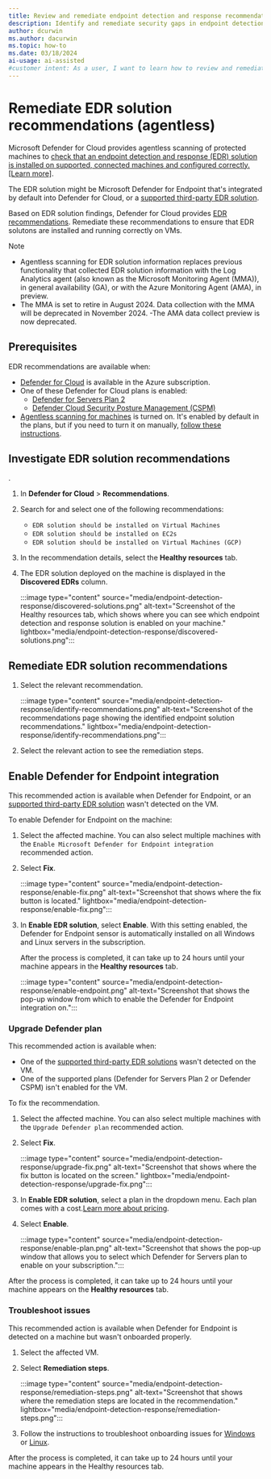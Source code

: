 ```yaml
---
title: Review and remediate endpoint detection and response recommendations (agentless)
description: Identify and remediate security gaps in endpoint detection and response solutions on your virtual machine with Defender for Cloud recommendations.
author: dcurwin
ms.author: dacurwin
ms.topic: how-to
ms.date: 03/18/2024
ai-usage: ai-assisted
#customer intent: As a user, I want to learn how to review and remediate endpoint detection and response recommendations in order to ensure the security of my virtual machine.
---
```


# Remediate EDR solution recommendations (agentless)

Microsoft Defender for Cloud provides agentless scanning of protected machines to [check that an endpoint detection and response (EDR) solution is installed on supported, connected machines and configured correctly. [Learn more]](integration-defender-for-endpoint.md). 

The EDR solution might be Microsoft Defender for Endpoint that's integrated by default into Defender for Cloud, or a [supported third-party EDR solution](integration-defender-for-endpoint.md#other-edr-solutions).

Based on EDR solution findings, Defender for Cloud provides [EDR recommendations](integration-defender-for-endpoint.md#edr-solution-recommendations). Remediate these recommendations to ensure that EDR solutons are installed and running correctly on VMs.


> [!NOTE]
>
> - Agentless scanning for EDR solution information replaces previous functionality that collected EDR solution information with the Log Analytics agent (also known as the Microsoft Monitoring Agent (MMA)), in general availability (GA), or with the Azure Monitoring Agent (AMA), in preview.
> - The MMA is set to retire in August 2024. Data collection with the MMA will be deprecated in November 2024.
> -The  AMA data collect preview is now deprecated.


## Prerequisites

EDR recommendations are available when:

- [Defender for Cloud](connect-azure-subscription.md) is available in the Azure subscription.
- One of these Defender for Cloud plans is enabled:
  - [Defender for Servers Plan 2](tutorial-enable-servers-plan.md)
  - [Defender Cloud Security Posture Management (CSPM)](tutorial-enable-cspm-plan.md)
- [Agentless scanning for machines](enable-agentless-scanning-vms.md#enabling-agentless-scanning-for-machines) is turned on. It's enabled by default in the plans, but if you need to turn it on manually, [follow these instructions](enable-agentless-scanning-vms.md).


## Investigate EDR solution recommendations
.

1. In  **Defender for Cloud** > **Recommendations**.

1. Search for and select one of the following recommendations:

    - `EDR solution should be installed on Virtual Machines`
    - `EDR solution should be installed on EC2s`
    - `EDR solution should be installed on Virtual Machines (GCP)`

1. In the recommendation details, select the **Healthy resources** tab.

1. The EDR solution deployed on the machine is displayed in the **Discovered EDRs** column.

    :::image type="content" source="media/endpoint-detection-response/discovered-solutions.png" alt-text="Screenshot of the Healthy resources tab, which shows where you can see which endpoint detection and response solution is enabled on your machine." lightbox="media/endpoint-detection-response/discovered-solutions.png":::

## Remediate EDR solution recommendations

1. Select the relevant recommendation.

    :::image type="content" source="media/endpoint-detection-response/identify-recommendations.png" alt-text="Screenshot of the recommendations page showing the identified endpoint solution recommendations." lightbox="media/endpoint-detection-response/identify-recommendations.png":::

1. Select the relevant action to see the remediation steps.


## Enable Defender for Endpoint integration

This recommended action is available when Defender for Endpoint, or an [supported third-party EDR solution](integration-defender-for-endpoint.md#other-edr-solutions) wasn't detected on the VM.


To enable Defender for Endpoint on the machine: 

1. Select the affected machine. You can also select multiple machines with the `Enable Microsoft Defender for Endpoint integration` recommended action.

1. Select **Fix**.

    :::image type="content" source="media/endpoint-detection-response/enable-fix.png" alt-text="Screenshot that shows where the fix button is located." lightbox="media/endpoint-detection-response/enable-fix.png":::

1. In **Enable EDR solution**, select **Enable**. With this setting enabled, the Defender for Endpoint sensor is automatically installed on all Windows and Linux servers in the subscription.

    After the process is completed, it can take up to 24 hours until your machine appears in the **Healthy resources** tab. 

    :::image type="content" source="media/endpoint-detection-response/enable-endpoint.png" alt-text="Screenshot that shows the pop-up window from which to enable the Defender for Endpoint integration on.":::


### Upgrade Defender plan

This recommended action is available when:

- One of the [supported third-party EDR solutions](#supported-solutions-and-platforms) wasn't detected on the VM.
- One of the supported plans (Defender for Servers Plan 2 or Defender CSPM) isn't enabled for the VM.

To fix the recommendation.

1. Select the affected machine. You can also select multiple machines with the `Upgrade Defender plan` recommended action.

1. Select **Fix**.

    :::image type="content" source="media/endpoint-detection-response/upgrade-fix.png" alt-text="Screenshot that shows where the fix button is located on the screen." lightbox="media/endpoint-detection-response/upgrade-fix.png":::

1. In **Enable EDR solution**, select a plan in the dropdown menu. Each plan comes with a cost.[Learn more about pricing](https://azure.microsoft.com/pricing/details/defender-for-cloud/).

1. Select **Enable**.

    :::image type="content" source="media/endpoint-detection-response/enable-plan.png" alt-text="Screenshot that shows the pop-up window that allows you to select which Defender for Servers plan to enable on your subscription.":::

After the process is completed, it can take up to 24 hours until your machine appears on the **Healthy resources** tab.

### Troubleshoot issues

This recommended action is available when Defender for Endpoint is detected on a machine but wasn't onboarded properly.


1. Select the affected VM.

1. Select **Remediation steps**.

    :::image type="content" source="media/endpoint-detection-response/remediation-steps.png" alt-text="Screenshot that shows where the remediation steps are located in the recommendation." lightbox="media/endpoint-detection-response/remediation-steps.png":::

1. Follow the instructions to troubleshoot onboarding issues for [Windows](/defender/defender-endpoint/troubleshoot-onboarding) or [Linux](/defender/defender-endpoint/microsoft-defender-endpoint-linux).

After the process is completed, it can take up to 24 hours until your machine appears in the Healthy resources tab.


